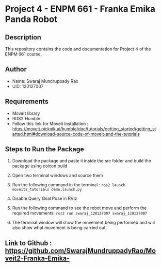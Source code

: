 # Project 4 - ENPM 661 - Franka Emika Panda Robot

## Description
This repository contains the code and documentation for Project 4 of the ENPM 661 course.

## Author
- Name: Swaraj Mundruppady Rao
- UID: 120127007

## Requirements
- MoveIt library
- ROS2 Humble 
- Follow this link for Moveit Installation : https://moveit.picknik.ai/humble/doc/tutorials/getting_started/getting_started.html#download-source-code-of-moveit-and-the-tutorials


## Steps to Run the Package 
1.  Download the package and paste it inside the src folder and build the package using colcon build
2. Open two terminal windows and source them 
3. Run the following command in the terminal :
``` ros2 launch moveit2_tutorials demo.launch.py ```

5. Disable Query Goal Pose in RViz 
6. Run the following command to see the robot move and perform the required movements:
   ```ros2 run swaraj_120127007 swaraj_120127007 ```
7. The terminal window will show the movement being performed and will also show what movement is being carried out.


## Link to Github : https://github.com/SwarajMundruppadyRao/Moveit2-Franka-Emika-
